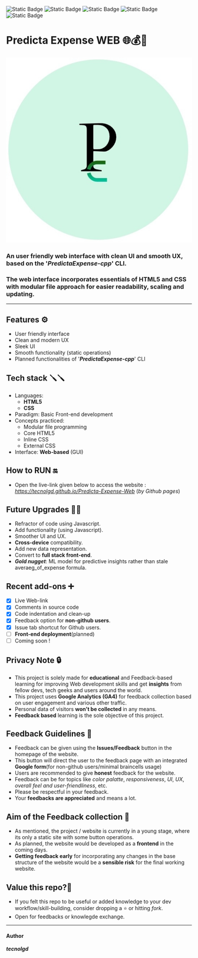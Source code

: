 ![Static Badge](https://img.shields.io/badge/website-Static-crimson)
![Static Badge](https://img.shields.io/badge/interface-Web-blue)
![Static Badge](https://img.shields.io/badge/status-In_progress-orange)
![Static Badge](https://img.shields.io/badge/integration-GA4-yellowgreen)
![Static Badge](https://img.shields.io/badge/feedback-Google_Forms-teal)

# Predicta Expense WEB 🌐💰🔮 
 ![Sample Output](logo.png)
 
### An user friendly web interface with clean UI and smooth UX, based on the '***PredictaExpense-cpp***' CLI.
### The web interface incorporates essentials of HTML5 and CSS with modular file approach for easier **readability**, **scaling** and **updating**.
---
## Features ⚙️
* User friendly interface
* Clean and modern UX
* Sleek UI
* Smooth functionality (static operations)
* Planned functionalities of '***PredictaExpense-cpp***' CLI

## Tech stack 🪛🪛
* Languages:
  * **HTML5**
  * **CSS**
* Paradigm:
  Basic Front-end development
* Concepts practiced:
     * Modular file programming
     * Core HTML5
     * Inline CSS
     * External CSS
* Interface:
  **Web-based** (GUI)

## How to RUN 🔛
* Open the live-link given below to access the website :
      *https://tecnolgd.github.io/Predicta-Expense-Web* (*by Github pages*)

## Future Upgrades  🚀🚀
* Refractor of code using Javascript.
* Add functionality (using Javascript).
* Smoother UI and UX.
* **Cross-device** compatibility.
* Add new data representation.
* Convert to **full stack front-end**.
* ***Gold nugget***: ML model for predictive insights rather than stale averaeg_of_expense formula.

## Recent add-ons ➕
* [x] Live Web-link
* [x] Comments in source code
* [x] Code indentation and clean-up
* [x] Feedback option for **non-github users**.
* [x] Issue tab shortcut for Github users.
* [ ] **Front-end deployment**(planned)
* [ ] Coming soon !

## Privacy Note 🔒
* This project is solely made for **educational** and Feedback-based learning for improving Web development skills and get **insights** from fellow devs, tech geeks and users around the world.
* This project uses **Google Analytics (GA4)** for feedback collection based on user engagement and various other traffic.
* Personal data of visitors **won't be collected** in any means.
* **Feedback based** learning is the sole objective of this project.

## Feedback Guidelines 📜
* Feedback can be given using the **Issues/Feedback** button in the homepage of the website.
* This button will direct the user to the feedback page with an integrated **Google form**(for non-github users/minimal braincells usage)
* Users are recommended to give **honest** feedback for the website.
* Feedback can be for topics like *color palatte*, *responsiveness*, *UI*, *UX*, *overall feel and user-friendliness*, etc.
* Please be respectful in your feedback.
* Your **feedbacks are appreciated** and means a lot.

## Aim of the Feedback collection 🎯
* As mentioned, the project / website is currently in a young stage, where its only a static site with some button operations.     
* As planned, the website would be developed as a **frontend** in the coming days.    
* **Getting feedback early** for incorporating any changes in the base structure of the website would be a **sensible risk** for the final working website.

## Value this repo?💫     
* If you felt this repo to be useful or added knowledge to your dev workflow/skill-building, consider dropping a ⭐️ or hitting *fork*.
* Open for feedbacks or knowlegde exchange.
---
#### Author  
  ***tecnolgd***







